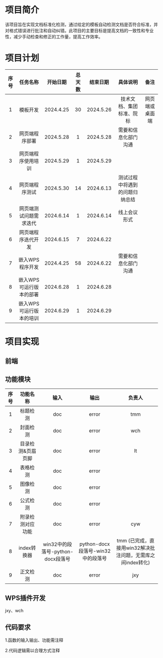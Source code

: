 # 项目简介
该项目旨在实现文档标准化检测，通过给定的模板自动检测文档是否符合标准，并对格式错误进行批注和自动纠错。此项目的主要目标是提高文档的一致性和专业性，减少手动检查和修正的工作量，提高工作效率。
# 项目计划
| 序号 | 任务名称 | 开始日期 |总天数|结束日期|具体说明|备注|
| :----: | :----:  | :----: |:----: |:----: |:----: |:----: |
|1 | 模板开发|2024.4.25  |30|2024.5.26 |	技术文档、集团标准、院标	 |网页端或桌面端|
| 2 |网页端程序部署 |  2024.5.28|1| 2024.5.28	|需要和信息化部门沟通 ||
|3|  网页端程序使用培训|2024.5.29|	1	|2024.5.29	|||
|4| 网页端程序测试|	2024.5.30	|14	|2024.6.13	|	测试过程中将遇到的问题归纳总结||
|5|网页端测试问题需求迭代 |	2024.6.14|	1	|2024.6.14  |线上会议形式| | 
|6|网页端程序迭代开发|	2024.6.15|	7	|2024.6.22	 |  ||
|7|嵌入WPS程序开发 |2024.4.25  |58| 2024.6.22| 需要和信息化部门沟通||
|8| 	嵌入WPS可运行版本的部署|	2024.6.28  |1	|	2024.6.28	 | ||
|9| 嵌入WPS可运行版本的培训|	2024.6.29 |1	|	2024.6.29	 | ||
# 项目实现
## 前端

## 功能模块
| 序号 | 功能名称 | 输入|输出|负责人|
| :----: | :----:  | :----:  | :----:  |:----:  |
|1|标题检测|doc|error|tmm|
|2|封面检测|doc|error|wch|
|3|目录检测&页眉页脚|doc|error|lt|
|4|表格检测|doc|error| |
|5|图像检测|doc|error||
|6|公式检测|doc|error||
|7|附录检测对应功能|doc|error| cyw|
|8|index转换器|win32中的段落号-python-docx段落号|python-docx段落号-win32中的段落号|tmm (已完成，直接用win32解决批注问题，无需库之间index转化)|
|9|正文检测|doc|error|jxy|

## WPS插件开发
jxy、wch
## 代码要求
1.函数的输入输出、功能需注释

2.代码逻辑需以合理方式注释
